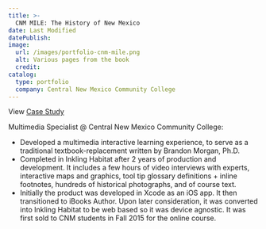 ```yaml
---
title: >-
  CNM MILE: The History of New Mexico
date: Last Modified
datePublish:
image:
  url: /images/portfolio-cnm-mile.png
  alt: Various pages from the book
  credit:
catalog:
  type: portfolio
  company: Central New Mexico Community College
---
```


View [Case Study](https://drive.google.com/file/d/1ohApFhBU5AXSLqtQmcDeu6Ta9r2gwjm3/view)

Multimedia Specialist @ Central New Mexico Community College:

- Developed a multimedia interactive learning experience, to serve as a traditional textbook-replacement written by Brandon Morgan, Ph.D.
- Completed in Inkling Habitat after 2 years of production and development. It includes a few hours of video interviews with experts, interactive maps and graphics, tool tip glossary definitions + inline footnotes, hundreds of historical photographs, and of course text.
- Initially the product was developed in Xcode as an iOS app. It then transitioned to iBooks Author. Upon later consideration, it was converted into Inkling Habitat to be web based so it was device agnostic. It was first sold to CNM students in Fall 2015 for the online course.
